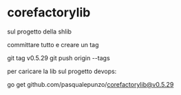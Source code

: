 # corefactorylib

sul progetto della shlib

committare tutto e creare un tag

git tag v0.5.29
git push origin --tags

per caricare la lib sul progetto devops:

go get github.com/pasqualepunzo/corefactorylib@v0.5.29